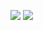 ![](/C2%20-%20Advanced%20Learning%20Algorithms/week1/Practice%20quiz:%20Neural%20network%20model/ss1.png)
![](/C2%20-%20Advanced%20Learning%20Algorithms/week1/Practice%20quiz:%20Neural%20network%20model/ss2.png)